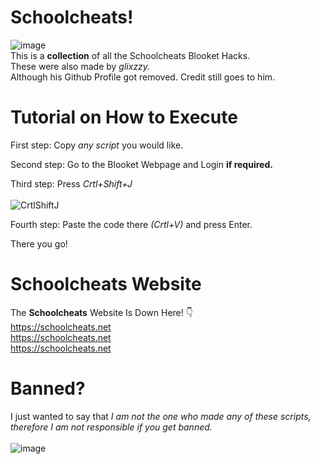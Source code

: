 # Schoolcheats!
![image](https://user-images.githubusercontent.com/80642858/171067692-60a23e95-ff88-4126-9d30-95dfad7b3e35.png)
<br>
  This is a <b>collection</b> of all the Schoolcheats Blooket Hacks.
<br>
These were also made by <i>glixzzy.</i>
<br>
Although his Github Profile got removed. Credit still goes to him.
  
# Tutorial on How to Execute

  First step: Copy <i>any script</i> you would like.
  
  Second step: Go to the Blooket Webpage and Login <b>if required.</b>

  Third step: Press <i>Crtl+Shift+J</i>
  <br>
  <br>
![CrtlShiftJ](https://user-images.githubusercontent.com/80642858/171067368-c40a3cbf-93a6-4d4f-b5b9-76a3bda0b636.png)


  Fourth step: Paste the code there <i>(Crtl+V)</i> and press Enter.

There you go!
<br>
# Schoolcheats Website
The <b>Schoolcheats</b> Website Is Down Here! 👇
<br>
https://schoolcheats.net
<br>https://schoolcheats.net
<br>https://schoolcheats.net
<br>
# Banned?
I just wanted to say that *I am not the one who made any of these scripts, therefore I am not responsible if you get banned.*
<br>
<br>
![image](https://user-images.githubusercontent.com/80642858/172027778-a89033f8-df89-4498-ad09-a7182c05ab27.png)

